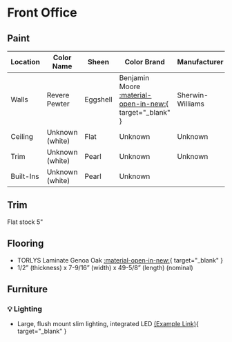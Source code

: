 # Front Office

## Paint

| Location | Color Name      | Sheen    | Color Brand                                                                                                                                   | Manufacturer     | Notes |
|----------|-----------------|----------|-----------------------------------------------------------------------------------------------------------------------------------------------|------------------|-------|
| Walls    | Revere Pewter   | Eggshell | Benjamin Moore [:material-open-in-new:](https://www.benjaminmoore.com/en-ca/paint-colours/colour/hc-172/revere-pewter){ target="_blank" } | Sherwin-Williams |       |
| Ceiling  | Unknown (white) | Flat     | Unknown                                                                                                                                       | Unknown          |       |
| Trim     | Unknown (white) | Pearl    | Unknown                                                                                                                                       | Unknown          |  |
| Built-Ins     | Unknown (white) | Pearl    | Unknown  

## Trim

Flat stock 5"

## Flooring

- TORLYS Laminate Genoa Oak [:material-open-in-new:](https://residential.torlys.com/collections/laminate/rivera/){ target="\_blank" }
- 1/2” (thickness) x 7-9/16” (width) x 49-5/8” (length) (nominal)

## Furniture

### :bulb: Lighting
- Large, flush mount slim lighting, integrated LED [(Example Link)](https://www.homedepot.ca/product/artika-dryad-15-inch-1-light-wood-effect-dimmable-integrated-led-ceiling-flushmount-light-fixture/1001584623){ target="_blank" }
